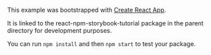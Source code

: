 This example was bootstrapped with [Create React App](https://github.com/facebook/create-react-app).

It is linked to the react-npm-storybook-tutorial package in the parent directory for development purposes.

You can run `npm install` and then `npm start` to test your package.
